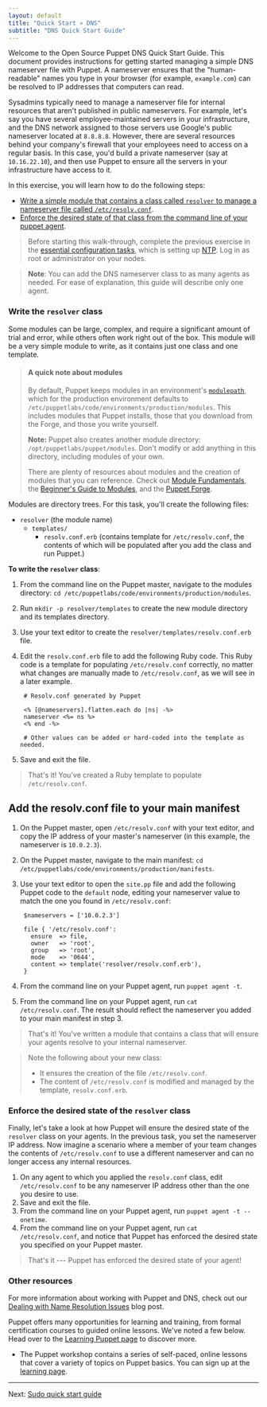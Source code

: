 ```yaml
---
layout: default
title: "Quick Start » DNS"
subtitle: "DNS Quick Start Guide"
---
```


[downloads]: https://puppet.com/download-puppet-enterprise
[sys_req]: ./install_system_requirements.html
[agent_install]: ./install_agents.html
[install_overview]: ./install_basic.html

Welcome to the Open Source Puppet DNS Quick Start Guide. This document provides instructions for getting started managing a simple DNS nameserver file with Puppet. A nameserver ensures that the "human-readable" names you type in your browser (for example, `example.com`) can be resolved to IP addresses that computers can read.

Sysadmins typically need to manage a nameserver file for internal resources that aren't published in public nameservers. For example, let's say you have several employee-maintained servers in your infrastructure, and the DNS network assigned to those servers use Google's public nameserver located at `8.8.8.8`. However, there are several resources behind your company's firewall that your employees need to access on a regular basis. In this case, you'd build a private nameserver (say at `10.16.22.10`), and then use Puppet to ensure all the servers in your infrastructure have access to it.

 In this exercise, you will learn how to do the following steps:

* [Write a simple module that contains a class called `resolver` to manage a nameserver file called `/etc/resolv.conf`](#write-the-resolver-class).
* [Enforce the desired state of that class from the command line of your puppet agent](#enforce-the-desired-state-of-the-resolver-class).

> Before starting this walk-through, complete the previous exercise in the [essential configuration tasks](./quick_start_essential_config.html), which is setting up [NTP](./quick_start_ntp.html). Log in as root or administrator on your nodes.

>**Note**: You can add the DNS nameserver class to as many agents as needed. For ease of explanation, this guide will describe only one agent.

### Write the `resolver` class

Some modules can be large, complex, and require a significant amount of trial and error, while others often work right out of the box. This module will be a very simple module to write, as it contains just one class and one template.

> #### A quick note about modules
>
>By default, Puppet keeps modules in an environment's [`modulepath`](./dirs_modulepath.html), which for the production environment defaults to `/etc/puppetlabs/code/environments/production/modules`. This includes modules that Puppet installs, those that you download from the Forge, and those you write yourself.
>
>**Note:** Puppet also creates another module directory: `/opt/puppetlabs/puppet/modules`. Don't modify or add anything in this directory, including modules of your own.
>
>There are plenty of resources about modules and the creation of modules that you can reference. Check out [Module Fundamentals](./modules_fundamentals.html), the [Beginner's Guide to Modules](./bgtm.html), and the [Puppet Forge](https://forge.puppet.com/).

Modules are directory trees. For this task, you'll create the following files:

 - `resolver` (the module name)
   - `templates/`
      - `resolv.conf.erb` (contains template for `/etc/resolv.conf`, the contents of which will be populated after you add the class and run Puppet.)

**To write the `resolver` class**:

1. From the command line on the Puppet master, navigate to the modules directory: `cd /etc/puppetlabs/code/environments/production/modules`.

2. Run `mkdir -p resolver/templates` to create the new module directory and its templates directory.

3. Use your text editor to create the `resolver/templates/resolv.conf.erb` file.

4. Edit the `resolv.conf.erb` file to add the following Ruby code. This Ruby code is a template for populating `/etc/resolv.conf` correctly, no matter what changes are manually made to `/etc/resolv.conf`, as we will see in a later example.

        # Resolv.conf generated by Puppet

        <% [@nameservers].flatten.each do |ns| -%>
        nameserver <%= ns %>
        <% end -%>

        # Other values can be added or hard-coded into the template as needed.

5. Save and exit the file.

> That's it! You've created a Ruby template to populate `/etc/resolv.conf`.

## Add the resolv.conf file to your main manifest

1. On the Puppet master, open `/etc/resolv.conf` with your text editor, and copy the IP address of your master's nameserver (in this example, the nameserver is `10.0.2.3`).

2. On the Puppet master, navigate to the main manifest: `cd /etc/puppetlabs/code/environments/production/manifests`.
3. Use your text editor to open the `site.pp` file and add the following Puppet code to the `default` node, editing your nameserver value to match the one you found in `/etc/resolv.conf`:

        $nameservers = ['10.0.2.3']

        file { '/etc/resolv.conf':
          ensure  => file,
          owner   => 'root',
          group   => 'root',
          mode    => '0644',
          content => template('resolver/resolv.conf.erb'),
        }

4. From the command line on your Puppet agent, run `puppet agent -t`.
5. From the command line on your Puppet agent, run `cat /etc/resolv.conf`. The result should reflect the nameserver you added to your main manifest in step 3.

> That's it! You've written a module that contains a class that will ensure your agents resolve to your internal nameserver.

> Note the following about your new class:
>
> * It ensures the creation of the file `/etc/resolv.conf`.
> * The content of `/etc/resolv.conf` is modified and managed by the template, `resolv.conf.erb`.

### Enforce the desired state of the `resolver` class

Finally, let's take a look at how Puppet will ensure the desired state of the `resolver` class on your agents. In the previous task, you set the nameserver IP address. Now imagine a scenario where a member of your team changes the contents of `/etc/resolv.conf` to use a different nameserver and can no longer access any internal resources.

1. On any agent to which you applied the `resolv.conf` class, edit `/etc/resolv.conf` to be any  nameserver IP address other than the one you desire to use.
2. Save and exit the file.
3. From the command line on your Puppet agent, run `puppet agent -t --onetime`.
4. From the command line on your Puppet agent, run `cat /etc/resolv.conf`, and notice that Puppet has enforced the desired state you specified on your Puppet master.

> That's it --- Puppet has enforced the desired state of your agent!

### Other resources

For more information about working with Puppet and DNS, check out our [Dealing with Name Resolution Issues](http://puppet.com/blog/resolving-dns-issues) blog post.

Puppet offers many opportunities for learning and training, from formal certification courses to guided online lessons. We've noted a few below. Head over to the [Learning Puppet page](https://learn.puppet.com/) to discover more.

* The Puppet workshop contains a series of self-paced, online lessons that cover a variety of topics on Puppet basics. You can sign up at the [learning page](https://learn.puppet.com/).

----------

Next: [Sudo quick start guide](./quick_start_sudo.html)
